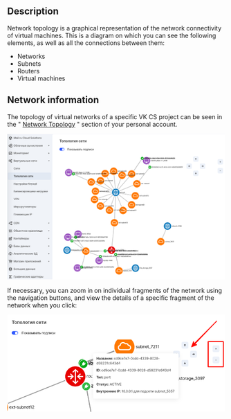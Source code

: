 ## Description

Network topology is a graphical representation of the network connectivity of virtual machines. This is a diagram on which you can see the following elements, as well as all the connections between them:

- Networks
- Subnets
- Routers
- Virtual machines

## Network information

The topology of virtual networks of a specific VK CS project can be seen in the " [Network Topology](https://mcs.mail.ru/app/services/cloud-networks/topology/) " section of your personal account.

![](./assets/1598286753345-1598286753344.png)

If necessary, you can zoom in on individual fragments of the network using the navigation buttons, and view the details of a specific fragment of the network when you click:

![](./assets/1598286973216-1598286973216.png)
